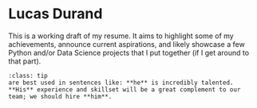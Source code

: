 # Lucas Durand

This is a working draft of my resume. It aims to highlight some of my achievements, announce current aspirations, and likely showcase a few Python and/or Data Science projects that I put together (if I get around to that part).

```{admonition} Lucas' pronouns ...
:class: tip
are best used in sentences like: **he** is incredibly talented. **His** experience and skillset will be a great complement to our team; we should hire **him**.
```

```{include} finance.md
```

```{include} contact.md
```